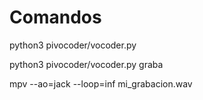 # Comandos

python3 pivocoder/vocoder.py

python3 pivocoder/vocoder.py graba

mpv --ao=jack --loop=inf mi_grabacion.wav

